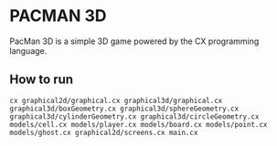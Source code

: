 # PACMAN 3D
PacMan 3D is a simple 3D game powered by the CX programming language.

## How to run
```console
cx graphical2d/graphical.cx graphical3d/graphical.cx graphical3d/boxGeometry.cx graphical3d/sphereGeometry.cx graphical3d/cylinderGeometry.cx graphical3d/circleGeometry.cx models/cell.cx models/player.cx models/board.cx models/point.cx models/ghost.cx graphical2d/screens.cx main.cx
```
